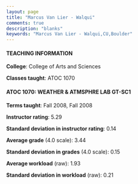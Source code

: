 ```yaml
---
layout: page
title: "Marcus Van Lier - Walqui" 
comments: true
description: "blanks"
keywords: "Marcus Van Lier - Walqui,CU,Boulder"
---
```

<head>
<script src="https://ajax.googleapis.com/ajax/libs/jquery/2.1.3/jquery.min.js"></script>
<script src="https://dl.dropboxusercontent.com/s/pc42nxpaw1ea4o9/highcharts.js?dl=0"></script>
<!-- <script src="../assets/js/highcharts.js"></script> -->
<style type="text/css">@font-face {
	font-family: "Bebas Neue";
	src: url(https://www.filehosting.org/file/details/544349/BebasNeue Regular.otf) format("opentype");
	}
	h1.Bebas { 
		font-family: "Bebas Neue", Verdana, Tahoma;
	}
</style>
</head>
	   
#### TEACHING INFORMATION

**College**: College of Arts and Sciences

**Classes taught**: ATOC 1070

#### ATOC 1070: WEATHER & ATMSPHRE LAB GT-SC1

**Terms taught**: Fall 2008, Fall 2008

**Instructor rating**: 5.29

**Standard deviation in instructor rating**: 0.14

**Average grade** (4.0 scale): 3.44

**Standard deviation in grades** (4.0 scale): 0.15

**Average workload** (raw): 1.93

**Standard deviation in workload** (raw): 0.21

